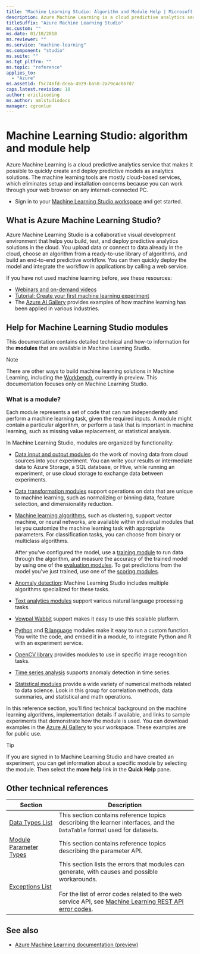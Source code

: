 ```yaml
---
title: "Machine Learning Studio: Algorithm and Module Help | Microsoft Docs"
description: Azure Machine Learning is a cloud predictive analytics service that makes it possible to quickly create and deploy predictive models as analytics solutions.
titleSuffix: "Azure Machine Learning Studio"
ms.custom: ""
ms.date: 01/10/2018
ms.reviewer: ""
ms.service: "machine-learning"
ms.component: "studio"
ms.suite: ""
ms.tgt_pltfrm: ""
ms.topic: "reference"
applies_to: 
  - "Azure"
ms.assetid: f5c746fd-dcea-4929-ba50-2a79c4c067d7
caps.latest.revision: 18
author: ericlicoding
ms.author: amlstudiodocs
manager: cgronlun
---
```

# Machine Learning Studio: algorithm and module help

Azure Machine Learning is a cloud predictive analytics service that makes it possible to quickly create and deploy predictive models as analytics solutions. The machine learning tools are mostly cloud-based services, which eliminates setup and installation concerns because you can work through your web browser on any internet-connected PC.

+ Sign in to your [Machine Learning Studio workspace](https://studio.azureml.net/Home) and get started.
  
## What is Azure Machine Learning Studio?

Azure Machine Learning Studio is a collaborative visual development environment that helps you build, test, and deploy predictive analytics solutions in the cloud. You upload data or connect to data already in the cloud, choose an algorithm from a ready-to-use library of algorithms, and build an end-to-end predictive workflow. You can then quickly deploy the model and integrate the workflow in applications by calling a web service.

If you have not used machine learning before, see these resources:
+ [Webinars and on-demand videos](https://gallery.cortanaintelligence.com/learnings)
+ [Tutorial: Create your first machine learning experiment](https://docs.microsoft.com/azure/machine-learning/machine-learning-create-experiment)
+ The [Azure AI Gallery](https://gallery.cortanaintelligence.com/) provides examples of how machine learning has been applied in various industries.
  
## Help for Machine Learning Studio modules  

This documentation contains detailed technical and how-to information for the **modules** that are available in Machine Learning Studio. 

> [!NOTE]
There are other ways to build machine learning solutions in Machine Learning, including the [Workbench](https://docs.microsoft.com/azure/machine-learning/preview/quickstart-installation), currently in preview. This documentation focuses only on Machine Learning Studio.

### What is a module?

Each module represents a set of code that can run independently and perform a machine learning task, given the required inputs. A module might contain a particular algorithm, or perform a task that is important in machine learning, such as missing value replacement, or statistical analysis. 
 
In Machine Learning Studio, modules are organized by functionality:

+ [Data input and output modules](data-input-and-output.md) do the work of moving data from cloud sources into your experiment. You can write your results or intermediate data to Azure Storage, a SQL database, or Hive, while running an experiment, or use cloud storage to exchange data between experiments.  
 + [Data transformation modules](data-transformation.md) support operations on data that are unique to machine learning, such as normalizing or binning data, feature selection, and dimensionality reduction.
 + [Machine learning algorithms](machine-learning-modules.md), such as clustering, support vector machine, or neural networks, are available within individual modules that let you customize the machine learning task with appropriate parameters. For classification tasks, you can choose from binary or multiclass algorithms. 
 
     After you've configured the model, use a [training module](machine-learning-train.md) to run data through the algorithm, and measure the accuracy of the trained model by using one of the [evaluation modules](machine-learning-evaluate.md). To get predictions from the model you've just trained, use one of the [scoring modules](machine-learning-score.md).  
 + [Anomaly detection](anomaly-detection.md): Machine Learning Studio includes multiple algorithms specialized for these tasks.
 + [Text analytics modules](text-analytics.md) support various natural language processing tasks. 
 + [Vowpal Wabbit](train-vowpal-wabbit-version-8-model.md) support makes it easy to use this scalable platform.
 + [Python](python-language-modules.md) and [R language](r-language-modules.md) modules make it easy to run a custom function. You write the code, and embed it in a module, to integrate Python and R with an experiment service.
 + [OpenCV library](opencv-library-modules.md) provides modules to use in specific image recognition tasks.
 + [Time series analysis](time-series.md) supports anomaly detection in time series.
+ [Statistical modules](statistical-functions.md) provide a wide variety of numerical methods related to data science. Look in this group for correlation methods, data summaries, and statistical and math operations. 
  
In this reference section, you'll find technical background on the machine learning algorithms,  implementation details if available, and links to sample experiments that demonstrate how the module is used. You can download examples in the [Azure AI Gallery](https://gallery.cortanaintelligence.com) to your workspace. These examples are for public use.  

 > [!TIP]
 > If you are signed in to Machine Learning Studio and have created an experiment, you can get information about a specific module by selecting the module. Then select the **more help** link in the **Quick Help** pane.  

## Other technical references

|Section|Description|  
|-------------|-----------------|  
|[Data Types List](machine-learning-module-data-types.md#types)|This section contains reference topics describing the learner interfaces, and  the `DataTable` format used for datasets.|  
|[Module Parameter Types](machine-learning-module-parameter-types.md)|This section contains reference topics describing the parameter API.|  
|[Exceptions List](machine-learning-module-error-codes.md#errors)|This section lists the errors that modules can generate, with causes and possible workarounds.<br /><br /> For the list of error codes related to the web service API, see [Machine Learning REST API error codes](https://docs.microsoft.com/azure/machine-learning/studio/web-service-error-codes).|  

## See also  
- [Azure Machine Learning documentation (preview)](https://docs.microsoft.com/azure/machine-learning/preview/)
